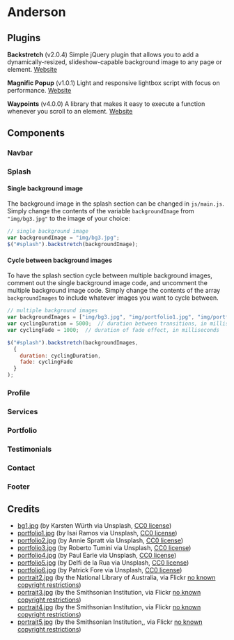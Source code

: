# Anderson

## Plugins

**Backstretch** (v2.0.4)
Simple jQuery plugin that allows you to add a dynamically-resized, slideshow-capable background image to any page or element.
[Website](http://srobbin.com/jquery-plugins/backstretch/)

**Magnific Popup** (v1.0.1)
Light and responsive lightbox script with focus on performance.
[Website](http://dimsemenov.com/plugins/magnific-popup/)

**Waypoints** (v4.0.0)
A library that makes it easy to execute a function whenever you scroll to an element.
[Website](http://imakewebthings.com/waypoints/)

## Components

### Navbar

### Splash

#### Single background image

The background image in the splash section can be changed in `js/main.js`. Simply change the contents of the variable `backgroundImage` from `"img/bg3.jpg"` to the image of your choice:

```js
// single background image
var backgroundImage = "img/bg3.jpg";
$("#splash").backstretch(backgroundImage);
```

#### Cycle between background images

To have the splash section cycle between multiple background images, comment out the single background image code, and uncomment the multiple background image code. Simply change the contents of the array `backgroundImages` to include whatever images you want to cycle between.

```js
// multiple background images
var backgroundImages = ["img/bg3.jpg", "img/portfolio1.jpg", "img/portfolio2.jpg"];
var cyclingDuration = 5000;  // duration between transitions, in milliseconds
var cyclingFade = 1000;  // duration of fade effect, in milliseconds

$("#splash").backstretch(backgroundImages,
  {
    duration: cyclingDuration,
    fade: cyclingFade
  }
);
```



### Profile

### Services

### Portfolio

### Testimonials

### Contact

### Footer

## Credits

- [bg1.jpg](https://unsplash.com/photos/CQrM5BebSvE) (by Karsten Würth via Unsplash, [CC0 license](https://unsplash.com/license))
- [portfolio1.jpg](https://unsplash.com/photos/K0yNjawjRkM) (by Isai Ramos via Unsplash, [CC0 license](https://unsplash.com/license))
- [portfolio2.jpg](https://unsplash.com/photos/pq_ulQTFVbc) (by Annie Spratt via Unsplash, [CC0 license](https://unsplash.com/license))
- [portfolio3.jpg](https://unsplash.com/photos/n-MJGM3rzDg) (by Roberto Tumini via Unsplash, [CC0 license](https://unsplash.com/license))
- [portfolio4.jpg](https://unsplash.com/photos/l98YXp1X8dA) (by Paul Earle via Unsplash, [CC0 license](https://unsplash.com/license))
- [portfolio5.jpg](https://unsplash.com/photos/xorjaMB8W70) (by Delfi de la Rua via Unsplash, [CC0 license](https://unsplash.com/license))
- [portfolio6.jpg](https://unsplash.com/photos/vpAKO21abME) (by Patrick Fore via Unsplash, [CC0 license](https://unsplash.com/license))
- [portrait2.jpg](https://flic.kr/p/apx1UP) (by the National Library of Australia, via Flickr [no known copyright restrictions](https://www.flickr.com/commons/usage/))
- [portrait3.jpg](https://flic.kr/p/4TA82M) (by the Smithsonian Institution, via Flickr [no known copyright restrictions](https://www.flickr.com/commons/usage/))
- [portrait4.jpg](https://flic.kr/p/4TqKDX) (by the Smithsonian Institution, via Flickr [no known copyright restrictions](https://www.flickr.com/commons/usage/))
- [portrait5.jpg](https://flic.kr/p/4TtuxU) (by the Smithsonian Institution,, via Flickr [no known copyright restrictions](https://www.flickr.com/commons/usage/))
